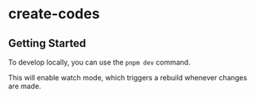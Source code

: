 # create-codes

## Getting Started

To develop locally, you can use the `pnpm dev` command.

This will enable watch mode, which triggers a rebuild whenever changes are made.
